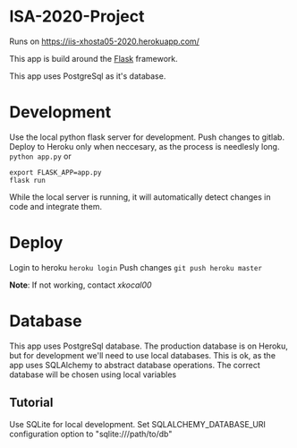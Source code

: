 # ISA-2020-Project
Runs on https://iis-xhosta05-2020.herokuapp.com/

This app is build around the [Flask](https://flask.palletsprojects.com/en/1.1.x/quickstart/#a-minimal-application) framework.

This app uses PostgreSql as it's database.

# Development
Use the local python flask server for development. Push changes to gitlab. Deploy to Heroku only when neccesary, as the process is needlesly long.
```python app.py```
or
```
export FLASK_APP=app.py
flask run
```
While the local server is running, it will automatically detect changes in code and integrate them.

# Deploy
Login to heroku
```heroku login```
Push changes
```git push heroku master```

**Note**: If not working, contact *xkocal00*

# Database
This app uses PostgreSql database. The production database is on Heroku, but for development we'll need to use local databases.
This is ok, as the app uses SQLAlchemy to abstract database operations. The correct database will be chosen using local variables

## Tutorial
Use SQLite for local development. Set SQLALCHEMY_DATABASE_URI configuration option to "sqlite:///path/to/db"
